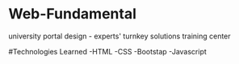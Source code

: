 # Web-Fundamental
university portal design - experts' turnkey solutions training center 

#Technologies Learned
-HTML
-CSS
-Bootstap
-Javascript
